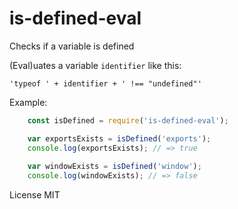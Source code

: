 # is-defined-eval

Checks if a variable is defined

(Eval)uates a variable `identifier` like this: 

	'typeof ' + identifier + ' !== "undefined"'

Example: 

~~~js
	const isDefined = require('is-defined-eval');

	var exportsExists = isDefined('exports');
	console.log(exportsExists); // => true
 
	var windowExists = isDefined('window');
	console.log(windowExists); // => false
~~~

License MIT
